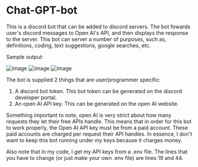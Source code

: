 # Chat-GPT-bot

This is a discord bot that can be added to discord servers. The bot fowards user's discord messages to Open AI's API, and then displays the response to the server.
This bot can server a number of purposes, such as, definitions, coding, text suggestions, google searches, etc.

Sample output:

![image](https://user-images.githubusercontent.com/115193664/222065678-22813cfd-dbad-484f-9b85-38ac319bc960.png)
![image](https://user-images.githubusercontent.com/115193664/222065703-b3486bf4-f7b0-4c9b-af95-7ceccacd89a9.png)
![image](https://user-images.githubusercontent.com/115193664/222065731-64f10b46-7152-4c34-a315-145b50edf724.png)



The bot is supplied 2 things that are user/programmer specific:
1. A discord bot token. This bot token can be generated on the discord developer portal.
2. An open AI API key. This can be generated on the open AI website.

Something important to note, open AI is very strict about how many requests they let their free APIs handle. This means that in order for this bot to work properly,
the Open AI API key must be from a paid account. These paid accounts are charged per request their API handles. In essence, I don't want to keep this bot running under
my keys because it charges money.

Also note that in my code, I get my API keys from a .env file. The lines that you have to change (or just make your own .env file) are lines 19 and 44.
